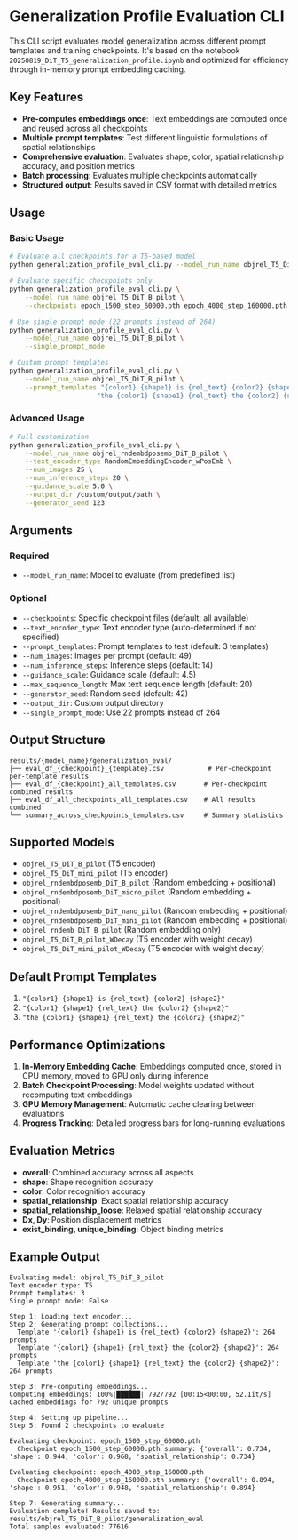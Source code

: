 # Generalization Profile Evaluation CLI

This CLI script evaluates model generalization across different prompt templates and training checkpoints. It's based on the notebook `20250819_DiT_T5_generalization_profile.ipynb` and optimized for efficiency through in-memory prompt embedding caching.

## Key Features

- **Pre-computes embeddings once**: Text embeddings are computed once and reused across all checkpoints
- **Multiple prompt templates**: Test different linguistic formulations of spatial relationships
- **Comprehensive evaluation**: Evaluates shape, color, spatial relationship accuracy, and position metrics
- **Batch processing**: Evaluates multiple checkpoints automatically
- **Structured output**: Results saved in CSV format with detailed metrics

## Usage

### Basic Usage

```bash
# Evaluate all checkpoints for a T5-based model
python generalization_profile_eval_cli.py --model_run_name objrel_T5_DiT_B_pilot

# Evaluate specific checkpoints only
python generalization_profile_eval_cli.py \
    --model_run_name objrel_T5_DiT_B_pilot \
    --checkpoints epoch_1500_step_60000.pth epoch_4000_step_160000.pth

# Use single prompt mode (22 prompts instead of 264)
python generalization_profile_eval_cli.py \
    --model_run_name objrel_T5_DiT_B_pilot \
    --single_prompt_mode

# Custom prompt templates
python generalization_profile_eval_cli.py \
    --model_run_name objrel_T5_DiT_B_pilot \
    --prompt_templates "{color1} {shape1} is {rel_text} {color2} {shape2}" \
                      "the {color1} {shape1} {rel_text} the {color2} {shape2}"
```

### Advanced Usage

```bash
# Full customization
python generalization_profile_eval_cli.py \
    --model_run_name objrel_rndembdposemb_DiT_B_pilot \
    --text_encoder_type RandomEmbeddingEncoder_wPosEmb \
    --num_images 25 \
    --num_inference_steps 20 \
    --guidance_scale 5.0 \
    --output_dir /custom/output/path \
    --generator_seed 123
```

## Arguments

### Required
- `--model_run_name`: Model to evaluate (from predefined list)

### Optional
- `--checkpoints`: Specific checkpoint files (default: all available)
- `--text_encoder_type`: Text encoder type (auto-determined if not specified)
- `--prompt_templates`: Prompt templates to test (default: 3 templates)
- `--num_images`: Images per prompt (default: 49)
- `--num_inference_steps`: Inference steps (default: 14) 
- `--guidance_scale`: Guidance scale (default: 4.5)
- `--max_sequence_length`: Max text sequence length (default: 20)
- `--generator_seed`: Random seed (default: 42)
- `--output_dir`: Custom output directory
- `--single_prompt_mode`: Use 22 prompts instead of 264

## Output Structure

```
results/{model_name}/generalization_eval/
├── eval_df_{checkpoint}_{template}.csv           # Per-checkpoint per-template results
├── eval_df_{checkpoint}_all_templates.csv       # Per-checkpoint combined results  
├── eval_df_all_checkpoints_all_templates.csv    # All results combined
└── summary_across_checkpoints_templates.csv     # Summary statistics
```

## Supported Models

- `objrel_T5_DiT_B_pilot` (T5 encoder)
- `objrel_T5_DiT_mini_pilot` (T5 encoder)
- `objrel_rndembdposemb_DiT_B_pilot` (Random embedding + positional)
- `objrel_rndembdposemb_DiT_micro_pilot` (Random embedding + positional)
- `objrel_rndembdposemb_DiT_nano_pilot` (Random embedding + positional)
- `objrel_rndembdposemb_DiT_mini_pilot` (Random embedding + positional)
- `objrel_rndemb_DiT_B_pilot` (Random embedding only)
- `objrel_T5_DiT_B_pilot_WDecay` (T5 encoder with weight decay)
- `objrel_T5_DiT_mini_pilot_WDecay` (T5 encoder with weight decay)

## Default Prompt Templates

1. `"{color1} {shape1} is {rel_text} {color2} {shape2}"` 
2. `"{color1} {shape1} {rel_text} the {color2} {shape2}"`
3. `"the {color1} {shape1} {rel_text} the {color2} {shape2}"`

## Performance Optimizations

1. **In-Memory Embedding Cache**: Embeddings computed once, stored in CPU memory, moved to GPU only during inference
2. **Batch Checkpoint Processing**: Model weights updated without recomputing text embeddings
3. **GPU Memory Management**: Automatic cache clearing between evaluations
4. **Progress Tracking**: Detailed progress bars for long-running evaluations

## Evaluation Metrics

- **overall**: Combined accuracy across all aspects
- **shape**: Shape recognition accuracy
- **color**: Color recognition accuracy
- **spatial_relationship**: Exact spatial relationship accuracy
- **spatial_relationship_loose**: Relaxed spatial relationship accuracy
- **Dx, Dy**: Position displacement metrics
- **exist_binding, unique_binding**: Object binding metrics

## Example Output

```
Evaluating model: objrel_T5_DiT_B_pilot
Text encoder type: T5
Prompt templates: 3
Single prompt mode: False

Step 1: Loading text encoder...
Step 2: Generating prompt collections...
  Template '{color1} {shape1} is {rel_text} {color2} {shape2}': 264 prompts
  Template '{color1} {shape1} {rel_text} the {color2} {shape2}': 264 prompts
  Template 'the {color1} {shape1} {rel_text} the {color2} {shape2}': 264 prompts

Step 3: Pre-computing embeddings...
Computing embeddings: 100%|██████| 792/792 [00:15<00:00, 52.1it/s]
Cached embeddings for 792 unique prompts

Step 4: Setting up pipeline...
Step 5: Found 2 checkpoints to evaluate

Evaluating checkpoint: epoch_1500_step_60000.pth
  Checkpoint epoch_1500_step_60000.pth summary: {'overall': 0.734, 'shape': 0.944, 'color': 0.968, 'spatial_relationship': 0.734}

Evaluating checkpoint: epoch_4000_step_160000.pth  
  Checkpoint epoch_4000_step_160000.pth summary: {'overall': 0.894, 'shape': 0.951, 'color': 0.948, 'spatial_relationship': 0.894}

Step 7: Generating summary...
Evaluation complete! Results saved to: results/objrel_T5_DiT_B_pilot/generalization_eval
Total samples evaluated: 77616
```